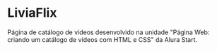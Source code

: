 # LiviaFlix
Página de catálogo de vídeos desenvolvido na unidade "Página Web: criando um catálogo de vídeos com HTML e CSS" da Alura Start.

